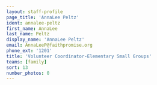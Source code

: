 ```yaml
---
layout: staff-profile
page_title: 'AnnaLee Peltz'
ident: annalee-peltz
first_name: AnnaLee
last_name: Peltz
display_name: 'AnnaLee Peltz'
email: AnnaLeeP@faithpromise.org
phone_ext: '1201'
title: 'Volunteer Coordinator-Elementary Small Groups'
teams: [family]
sort: 13
number_photos: 0
---
```


